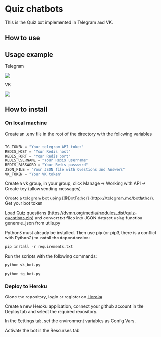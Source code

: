 # Quiz chatbots

This is the Quiz bot implemented in Telegram and VK.

## How to use



## Usage example

Telegram

![](misc/tg.gif)


VK

![](misc/vk.gif)

## How to install

### On local machine

Create an .env file in the root of the directory with the following variables
```python

TG_TOKEN = "Your telegram API token"
REDIS_HOST = "Your Redis host"
REDIS_PORT = "Your Redis port"
REDIS_USERNAME = "Your Redis username"
REDIS_PASSWORD = "Your Redis password"
JSON_FILE = "Your JSON file with Questions and Answers"
VK_TOKEN = "Your VK token"
```

Create a vk group, in your group, click Manage -> Working with API -> Create key (allow sending messages)

Create a telegram bot using [@BotFather] (https://telegram.me/botfather). Get your bot token

Load Quiz questions (https://dvmn.org/media/modules_dist/quiz-questions.zip) and convert txt files into JSON dataset using function generate_json from utils.py

Python3 must already be installed. Then use pip (or pip3, there is a conflict with Python2) to install the dependencies:

```python
pip install -r requirements.txt
```

Run the scripts with the following commands:

```python
python vk_bot.py
```

```python
python tg_bot.py
```


### Deploy to Heroku

Clone the repository, login or register on [Heroku](https://dashboard.heroku.com)

Create a new Heroku application, connect your github account in the Deploy tab and select the required repository.

In the Settings tab, set the environment variables as Config Vars.

Activate the bot in the Resourses tab